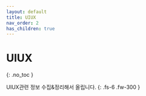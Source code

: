 ```yaml
---
layout: default
title: UIUX
nav_order: 2
has_children: true
---
```


# UIUX
{: .no_toc }



UIUX관련 정보 수집&정리해서 올립니다.
{: .fs-6 .fw-300 }
